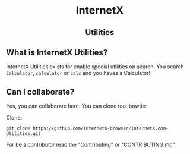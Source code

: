 <div class="title" align="center">
<h1>InternetX</h1>
<h2>Utilities</h2>
</div>

## What is InternetX Utilities?

InternetX Utilities exists for enable special utilities on search. You search `Calculator`, `calculator` or `calc` and you haves a Calculator!

## Can I collaborate?

Yes, you can collaborate here. You can clone too :bowtie:

Clone:

```git
git clone https://github.com/InternetX-browser/InternetX.com-Utilities.git
```

For be a contributor read the "Contributing" or ["CONTRIBUTING.md"](./CONTRIBUTING.md)


